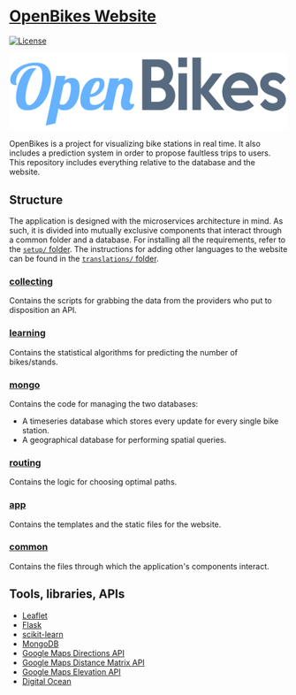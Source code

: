 # [OpenBikes Website](http://openbikes.co/)

[![License](https://poser.pugx.org/automattic/jetpack/license.svg)](http://www.gnu.org/licenses/gpl-2.0.html)

![Logo](app/static/img/OpenBikes.png)

OpenBikes is a project for visualizing bike stations in real time. It also includes a prediction system in order to propose faultless trips to users. This repository includes everything relative to the database and the website.

## Structure

The application is designed with the microservices architecture in mind. As such, it is divided into mutually exclusive components that interact through a common folder and a database. For installing all the requirements, refer to the [``setup/`` folder](setup/README.md). The instructions for adding other languages to the website can be found in the [``translations/`` folder](translations/README.md).

### [collecting](collecting/README.md)

Contains the scripts for grabbing the data from the providers who put to disposition an API.

### [learning](learning/README.md)

Contains the statistical algorithms for predicting the number of bikes/stands.

### [mongo](mongo/README.md)

Contains the code for managing the two databases:

- A timeseries database which stores every update for every single bike station.
- A geographical database for performing spatial queries.

### [routing](routing/README.md)

Contains the logic for choosing optimal paths.

### [app](app/README.md)

Contains the templates and the static files for the website.

### [common](app/README.md)

Contains the files through which the application's components interact.


## Tools, libraries, APIs

- [Leaflet](http://leafletjs.com/)
- [Flask](http://flask.pocoo.org/)
- [scikit-learn](http://scikit-learn.org/stable/)
- [MongoDB](https://www.mongodb.org/)
- [Google Maps Directions API](https://developers.google.com/maps/documentation/directions/)
- [Google Maps Distance Matrix API](https://developers.google.com/maps/documentation/distance-matrix/)
- [Google Maps Elevation API](https://developers.google.com/maps/documentation/elevation/intro)
- [Digital Ocean](https://www.digitalocean.com/)